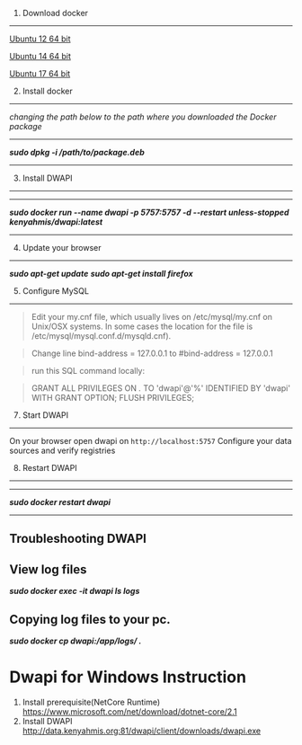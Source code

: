 1) Download docker
--------------
[Ubuntu 12 64 bit](https://apt.dockerproject.org/repo/pool/main/d/docker-engine/docker-engine_17.04.0~ce-0~ubuntu-precise_amd64.deb)

[Ubuntu 14 64 bit](https://download.docker.com/linux/ubuntu/dists/trusty/pool/stable/amd64/docker-ce_17.03.2~ce-0~ubuntu-trusty_amd64.deb)

[Ubuntu 17 64 bit](https://download.docker.com/linux/ubuntu/dists/xenial/pool/stable/amd64/docker-ce_17.03.2~ce-0~ubuntu-xenial_amd64.deb)

2) Install docker
---
*changing the path below to the path where you downloaded the Docker package*
- - -
***sudo dpkg -i /path/to/package.deb***
- - -

3) Install DWAPI
---
- - -
***sudo docker run --name dwapi -p 5757:5757 -d --restart unless-stopped kenyahmis/dwapi:latest***
- - -

4) Update your browser
---
***sudo apt-get update***
***sudo apt-get install firefox***

5) Configure MySQL
---
>Edit your my.cnf file, which usually lives on /etc/mysql/my.cnf on Unix/OSX systems. In some cases the location for the file is /etc/mysql/mysql.conf.d/mysqld.cnf).

>Change line bind-address = 127.0.0.1 to #bind-address = 127.0.0.1

 >run this SQL command locally:

 >GRANT ALL PRIVILEGES ON *.* TO 'dwapi'@'%' IDENTIFIED BY 'dwapi' WITH GRANT OPTION;
 FLUSH PRIVILEGES;

7) Start DWAPI
---
On your browser open dwapi on `http://localhost:5757`
Configure your data sources and verify registries

8) Restart DWAPI
---
- - -
***sudo docker restart dwapi***
- - -


Troubleshooting DWAPI
--------------

View log files   
---

 ***sudo docker exec -it dwapi ls logs***

Copying log files to your pc.  
---

***sudo docker cp dwapi:/app/logs/ .***

# Dwapi for Windows Instruction

1) Install prerequisite(NetCore Runtime)
  https://www.microsoft.com/net/download/dotnet-core/2.1
2) Install DWAPI
  http://data.kenyahmis.org:81/dwapi/client/downloads/dwapi.exe


